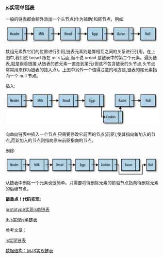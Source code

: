 ### js实现单链表

一般的链表都会额外添加一个头节点(作为辅助)和尾节点，例如:

![linklist](./images/链表/single.png)

数组元素靠它们的位置进行引用,链表元素则是靠相互之间的关系进行引用。在上图中,我们说 bread 跟在 milk 后面,而不说 bread 是链表中的第二个元素。遍历链表,就是跟着链接,从链表的首元素一直走到尾元(但这不包含链表的头节点,头节点常常用来作为链表的接入点)。上图中另外一个值得注意的地方是,链表的尾元素指向一个 null 节点。

插入:

![insert](./images/链表/insert.png)

向单向链表中插入一个节点,只需要修改它前面的节点(前驱),使其指向新加入的节点,而新加入的节点则指向原来前驱指向的节点。

删除:

![delete](./images/链表/delete.png)

从链表中删除一个元素也很简单。只需要将待删除元素的前驱节点指向待删除元素的后继节点。

**敲重点！代码实现:**

[prototype实现js单链表](./codes/链表/prototype实现js单链表.html)

[this实现js单链表](./codes/链表/this实现js单链表.html)

参考文章：

  [js实现链表](https://www.cnblogs.com/EganZhang/p/6594830.html)

  [数据结构：用JS实现链表](https://blog.csdn.net/weixin_38181873/article/details/78153779)